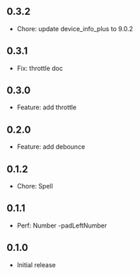 ## 0.3.2

- Chore: update device_info_plus to 9.0.2

## 0.3.1

- Fix: throttle doc

## 0.3.0

- Feature: add throttle

## 0.2.0

- Feature: add debounce

## 0.1.2

- Chore: Spell

## 0.1.1

- Perf: Number -padLeftNumber

## 0.1.0

- Initial release
